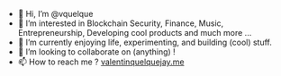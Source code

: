 - 👋 Hi, I’m @vquelque
- 👀 I’m interested in Blockchain Security, Finance, Music, Entrepreneurship, Developing cool products and much more ...
- 🌱 I’m currently enjoying life, experimenting, and building (cool) stuff.
- 💞️ I’m looking to collaborate on (anything) !
- 📫 How to reach me ? [valentinquelquejay.me](https://valentinquelquejay.me)

